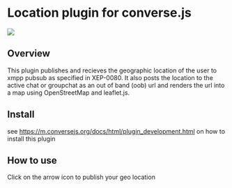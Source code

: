 # Location plugin for converse.js

<img src="https://github.com/conversejs/community-plugins/blob/master/packages/location/location.png?raw=true" />

## Overview
This plugin publishes and recieves the geographic location of the user to xmpp pubsub as specified in XEP-0080. It also posts the location to the active chat or groupchat as an out of band (oob) url and renders the url into a map using OpenStreetMap and leaflet.js. 

## Install
see https://m.conversejs.org/docs/html/plugin_development.html on how to install this plugin

## How to use
Click on the arrow icon to publish your geo location
